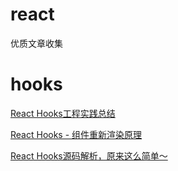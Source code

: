 # react
优质文章收集

# hooks
[React Hooks工程实践总结](https://juejin.cn/post/6844904009220931598)

[React Hooks - 组件重新渲染原理](https://www.agora.io/cn/community/blog/best/22203)

[React Hooks源码解析，原来这么简单～](https://juejin.cn/post/6844904080758800392)
